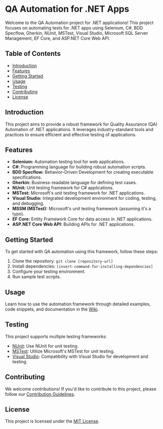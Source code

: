# QA Automation for .NET Apps

Welcome to the QA Automation project for .NET applications! This project focuses on automating tests for .NET apps using Selenium, C#, BDD Specflow, Gherkin, NUnit, MSTest, Visual Studio, Microsoft SQL Server Management, EF Core, and ASP.NET Core Web API.

## Table of Contents

- [Introduction](#introduction)
- [Features](#features)
- [Getting Started](#getting-started)
- [Usage](#usage)
- [Testing](#testing)
- [Contributing](#contributing)
- [License](#license)

## Introduction

This project aims to provide a robust framework for Quality Assurance (QA) Automation of .NET applications. It leverages industry-standard tools and practices to ensure efficient and effective testing of applications.

## Features

- **Selenium:** Automation testing tool for web applications.
- **C#:** Programming language for building robust automation scripts.
- **BDD Specflow:** Behavior-Driven Development for creating executable specifications.
- **Gherkin:** Business-readable language for defining test cases.
- **NUnit:** Unit testing framework for C# applications.
- **MSTest:** Microsoft's unit testing framework for .NET applications.
- **Visual Studio:** Integrated development environment for coding, testing, and debugging.
- **MSSM (MSTest):** Microsoft's unit testing framework (assuming it's a typo).
- **EF Core:** Entity Framework Core for data access in .NET applications.
- **ASP.NET Core Web API:** Building APIs for .NET applications.

## Getting Started

To get started with QA automation using this framework, follow these steps:

1. Clone the repository: `git clone [repository-url]`
2. Install dependencies: `[insert-command-for-installing-dependencies]`
3. Configure your testing environment.
4. Run sample test scripts.

## Usage

Learn how to use the automation framework through detailed examples, code snippets, and documentation in the [Wiki](wiki-url).

## Testing

This project supports multiple testing frameworks:

- [NUnit](https://nunit.org/): Use NUnit for unit testing.
- [MSTest](https://docs.microsoft.com/en-us/dotnet/core/testing/unit-testing-with-mstest): Utilize Microsoft's MSTest for unit testing.
- [Visual Studio](https://visualstudio.microsoft.com/): Compatibility with Visual Studio for development and testing.

## Contributing

We welcome contributions! If you'd like to contribute to this project, please follow our [Contribution Guidelines](CONTRIBUTING.md).

## License

This project is licensed under the [MIT License](LICENSE.md).
